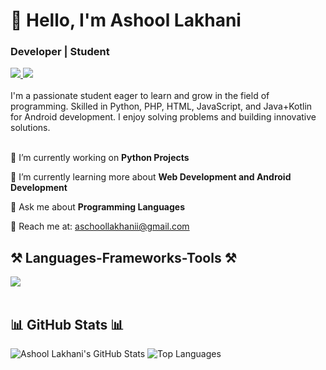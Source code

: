 <h1 align="left">👋 Hello, I'm Ashool Lakhani</h1>
<h3 align="left">Developer | Student</h3>

<div align="left"> 
  <a href="mailto:ashoollakhanii@gmail.com" target="_blank">
    <img src="https://img.shields.io/badge/Gmail-D14836?style=for-the-badge&logo=gmail&logoColor=white" target="_blank" />
  </a> 
  <a href="https://github.com/ashoollakhani" target="_blank">
    <img src="https://img.shields.io/badge/GitHub-181717?style=for-the-badge&logo=github&logoColor=white" target="_blank" />
  </a>
</div>

<br>
I'm a passionate student eager to learn and grow in the field of programming. Skilled in Python, PHP, HTML, JavaScript, and Java+Kotlin for Android development. I enjoy solving problems and building innovative solutions. <br>

<br>

<div align="left">
 
 🔭 I’m currently working on **Python Projects**
 
 🌱 I’m currently learning more about **Web Development and Android Development**

💬 Ask me about **Programming Languages**

📧 Reach me at: aschoollakhanii@gmail.com

 </div>

<h2 align="left">⚒️ Languages-Frameworks-Tools ⚒️</h2>
<div align="left">
    <img src="https://skillicons.dev/icons?i=python,php,html,js,java,kotlin,github" /><br>
</div>

<br/>

<h2 align="left">📊 GitHub Stats 📊</h2>

![Ashool Lakhani's GitHub Stats](https://github-readme-stats.vercel.app/api?username=ashoollakhani&show_icons=true&theme=radical)
![Top Languages](https://github-readme-stats.vercel.app/api/top-langs/?username=ashoollakhani&show_icons=true&theme=radical)
